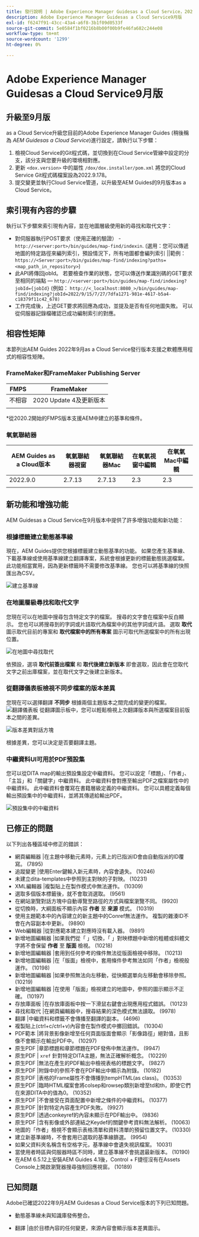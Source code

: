 ```yaml
---
title: 發行說明 | Adobe Experience Manager Guidesas a Cloud Service，2022年9月發行
description: Adobe Experience Manager Guidesas a Cloud Service9月版
exl-id: f6247f91-43cc-43a4-a6f8-3b1f09d0533f
source-git-commit: 5e0584f1bf0216b8b00f00b9fe46fa682c244e08
workflow-type: tm+mt
source-wordcount: '1299'
ht-degree: 0%

---
```


# Adobe Experience Manager Guidesas a Cloud Service9月版

## 升級至9月版

as a Cloud Service升級您目前的Adobe Experience Manager Guides (稍後稱為 *AEM Guidesas a Cloud Service*)進行設定，請執行以下步驟：
1. 檢視Cloud Service的Git程式碼，並切換到在Cloud Service管線中設定的分支，該分支與您要升級的環境相對應。
1. 更新 `<dox.version>` 中的屬性 `/dox/dox.installer/pom.xml` 將您的Cloud Service Git程式碼檔案設為2022.9.178。
1. 提交變更並執行Cloud Service管道，以升級至AEM Guides的9月版本as a Cloud Service。

## 索引現有內容的步驟

執行以下步驟來索引現有內容，並在地圖層級使用新的尋找和取代文字：
* 對伺服器執行POST要求（使用正確的驗證） - `http://<server:port>/bin/guides/map-find/indexin`.
(選用：您可以傳遞地圖的特定路徑來編列索引，預設情況下，所有地圖都會編列索引 ||範例：   `https://<Server:port>/bin/guides/map-find/indexing?paths=<map_path_in_repository>`)
* 此API將傳回jobId。 若要檢查作業的狀態，您可以傳送作業識別碼的GET要求至相同的端點 —  `http://<server:port>/bin/guides/map-find/indexing?jobId={jobId}`
(例如： `http://<_localhost:8080_>/bin/guides/map-find/indexing?jobId=2022/9/15/7/27/7dfa1271-981e-4617-b5a4-c18379f11c42_678)`
* 工作完成後，上述GET要求將回應為成功，並提及是否有任何地圖失敗。 可以從伺服器記錄檔確認已成功編制索引的對應。


## 相容性矩陣

本節列出AEM Guides 2022年9月as a Cloud Service發行版本支援之軟體應用程式的相容性矩陣。

### FrameMaker和FrameMaker Publishing Server

| FMPS | FrameMaker |
| --- | --- |
| 不相容 | 2020 Update 4及更新版本 |
| | |

*從2020.2開始的FMPS版本支援AEM中建立的基準和條件。

### 氧氣聯結器

| AEM Guides as a Cloud版本 | 氧氣聯結器視窗 | 氧氣聯結器Mac | 在氧氣視窗中編輯 | 在氧氣Mac中編輯 |
| --- | --- | --- | --- | --- |
| 2022.9.0 | 2.7.13 | 2.7.13 | 2.3 | 2.3 |
|  |  |  |  |


## 新功能和增強功能

AEM Guidesas a Cloud Service在9月版本中提供了許多增強功能和新功能：


### 根據標籤建立動態基準線

現在，AEM Guides提供您根據標籤建立動態基準的功能。 如果您產生基準線、下載基準線或使用基準線建立翻譯專案，系統會根據更新的標籤動態挑選檔案。 此功能相當實用，因為更新標籤時不需要修改基準線。
您也可以將基準線的快照匯出為CSV。

![建立基準線](assets/dynamic-baseline.png)

### 在地圖層級尋找和取代文字

您現在可以在地圖中搜尋包含特定文字的檔案。 搜尋的文字會在檔案中反白顯示。 您也可以將搜尋到的字詞或片語取代為檔案中的其他字詞或片語。
選取 **取代** 圖示取代目前的專案和 **取代檔案中的所有專案** 圖示可取代所選檔案中的所有出現位置。

![在地圖中尋找取代](assets/map-find-replace.png)

依預設，選項 **取代前簽出檔案** 和 **取代後建立新版本** 即會選取，因此會在您取代文字之前出庫檔案，並在取代文字之後建立新版本。

### 從翻譯儀表板檢視不同步檔案的版本差異

您現在可以選擇翻譯 **不同步** 根據兩個主題版本之間完成的變更的檔案。\
![翻譯儀表板](assets/translation-version-diff.png)
從翻譯圖示板中，您可以輕鬆檢視上次翻譯版本與所選檔案目前版本之間的差異。

![版本差異對話方塊](assets/version-diff.png)

根據差異，您可以決定是否要翻譯主題。

### 中繼資料UI可用於PDF預設集

您可以從DITA map的輸出預設集設定中繼資料。 您可以設定「標題」、「作者」、「主旨」和「關鍵字」中繼資料。 此中繼資料會對應至輸出PDF之檔案屬性中的中繼資料。
此中繼資料會覆寫在書籍層級定義的中繼資料。 您可以具體定義每個輸出預設集中的中繼資料，並將其傳遞給輸出PDF。

![預設集中的中繼資料](assets/preset-metadata.png)


## 已修正的問題

以下列出各種區域中修正的錯誤：

* 網頁編輯器 |在主題中移動元素時，元素上的已指派ID會由自動指派的ID覆寫。 (7895)
* 追蹤變更 |使用Enter鍵輸入新元素時，內容會遺失。 (10246)
* 未建立dita-templates中參照到主對映的子對映。 (10231)
* XML編輯器 |複製貼上在製作模式中無法運作。 (10309)
* 選取多個版本標籤後，就不會取消選取。 (9561)
* 在網站瀏覽對話方塊中自動導覽至路徑的方式與檔案瀏覽不同。 (9920)
* 從切換時，大綱面板不顯示內容 **作者** 至 **來源** 模式。 (10319)
* 使用主題範本中的內容建立的新主題中的Conref無法運作。 複製的雜湊ID不會在內容副本中更新。 (9890)
* Web編輯器 |從對應範本建立對應時沒有載入器。 (9891)
* 新增地圖編輯器 |如果我們從「 」切換，「 」對映標題中新增的粗體或斜體文字將不會保留 **作者** 至 **版面** 檢視。 (10218)
* 新增地圖編輯器 |套用到任何參考的條件無法從版面檢視中移除。 (10213)
* 新增地圖編輯器 |在「版面」檢視中，套用條件參考無法如同「作者」檢視般運作。 (10198)
* 新增地圖編輯器 |如果參照無法向左移動，從快顯選單向左移動會移除參照。 (10219)
* 新增地圖編輯器 |在使用「版面」檢視建立的地圖中，參照的圖示顯示不正確。 (10197)
* 存放庫面板 |在存放庫面板中按一下滑鼠右鍵會出現應用程式錯誤。 (10123)
* 尋找和取代 |在網頁編輯器中，搜尋結果的深色模式無法讀取。 (9978)
* 翻譯 |中繼資料和標籤不會傳播至翻譯的副本。 (4696)
* 複製貼上(ctrl+c/ctrl+v)內容會在製作模式中擲回錯誤。 (10304)
* PDF範本 |將背景影像新增至任何頁面版面會顯示「影像路徑」絕對值，且影像不會顯示在輸出PDF中。 (10297)
* 原生PDF |章節標題和章節標題在PDF發佈中無法運作。 (9947)
* 原生PDF | `xref` 針對特定DITA主題，無法正確解析概念。 (10229)
* 原生PDF |無法在產生的PDF輸出中檢視表格的標題文字。 (9827)
* 原生PDF |附錄中的參照不會在PDF輸出中顯示為附錄。 (10182)
* 原生PDF |表格的Frame屬性不會傳播到tempHTML(as class)。 (10353)
* 原生PDF |臨時HTML檔案會將colsep和rowsep類別新增至td和th，即使它們在來源DITA中的值為0。 (10352)
* 原生PDF |不會接受在頁面配置中新增之條件的中繼資料。 (10377)
* 原生PDF |針對特定內容產生PDF失敗。 (9927)
* 原生PDF |透過conkeyref的內容未顯示在PDF輸出中。 (9836)
* 原生PDF |含有影像或外部連結之Keydef的關鍵參考資料無法解析。 (10063)
* 地圖的「作者」檢視不會顯示表格清單和資料清單的預留位置文字。 (10330)
* 建立新基準線時，不會套用已選取的基準線篩選。 (9954)
* 如果父資料夾名稱含有空格字元，基準線中會遺失視訊檔案。 10031)
* 當使用者時區與伺服器時區不同時，建立基準線不會挑選最新版本。 (10190)
* 在AEM 6.5.12上安裝AEM Guides 4.1後，Control + F捷徑沒有在Assets Console上開啟瀏覽器搜尋強制回應視窗。 (10189)


## 已知問題

Adobe已確認2022年9月AEM Guidesas a Cloud Service版本的下列已知問題。


* 動態基準線未與知識庫發佈整合。

* 翻譯 |由於目標內容的任何變更，來源內容會顯示版本差異圖示。
